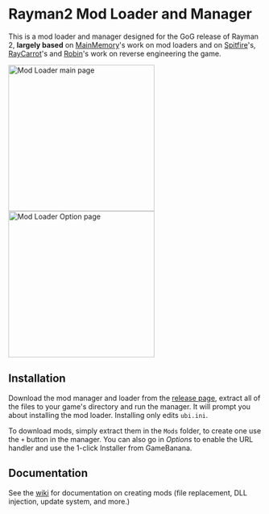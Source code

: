 # Rayman2 Mod Loader and Manager
This is a mod loader and manager designed for the GoG release of Rayman 2, **largely based** on [MainMemory](https://github.com/MainMemory)'s work on mod loaders and on [Spitfire](https://github.com/spitfirex86)'s, [RayCarrot](https://github.com/RayCarrot)'s and [Robin](https://github.com/rtsonneveld)'s work on reverse engineering the game.

<img width="290" alt="Mod Loader main page" src="https://user-images.githubusercontent.com/32032763/104135889-f115cb00-5392-11eb-8c6c-a0a41ce4aa8c.png"> <img width="290" alt="Mod Loader Option page" src="https://user-images.githubusercontent.com/32032763/104136005-cc6e2300-5393-11eb-91e3-039241b7a99d.png">

## Installation

Download the mod manager and loader from the [release page](https://github.com/kellsnc/Rayman2ModLoader/releases), extract all of the files to your game's directory and run the manager. It will prompt you about installing the mod loader. Installing only edits `ubi.ini`.

To download mods, simply extract them in the `Mods` folder, to create one use the `+` button in the manager. You can also go in *Options* to enable the URL handler and use the 1-click Installer from GameBanana.

## Documentation

See the [wiki](https://github.com/kellsnc/Rayman2ModLoader/wiki) for documentation on creating mods (file replacement, DLL injection, update system, and more.)
